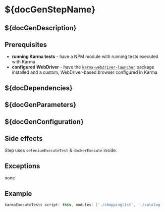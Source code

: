 # ${docGenStepName}

## ${docGenDescription}

## Prerequisites

* **running Karma tests** - have a NPM module with running tests executed with Karma
* **configured WebDriver** - have the [`karma-webdriver-launcher`](https://github.com/karma-runner/karma-webdriver-launcher) package installed and a custom, WebDriver-based browser configured in Karma

## ${docDependencies}

## ${docGenParameters}

## ${docGenConfiguration}

## Side effects

Step uses `seleniumExecuteTest` & `dockerExecute` inside.

## Exceptions

none

## Example

```groovy
karmaExecuteTests script: this, modules: ['./shoppinglist', './catalog']
```
